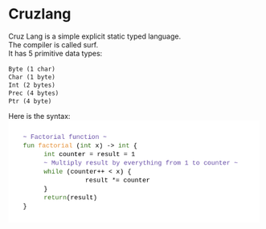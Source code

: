 # Cruzlang

Cruz Lang is a simple explicit static typed language. <br>
The compiler is called surf. <br>
It has 5 primitive data types:
```
Byte (1 char)
Char (1 byte)
Int (2 bytes)
Prec (4 bytes) 
Ptr (4 byte)
```

Here is the syntax:<br>
<img src="https://raw.githubusercontent.com/JakeRoggenbuck/cruz-lang/master/examples/syntax_example.png" alt="syntax of cruz lang" width="500"/>
